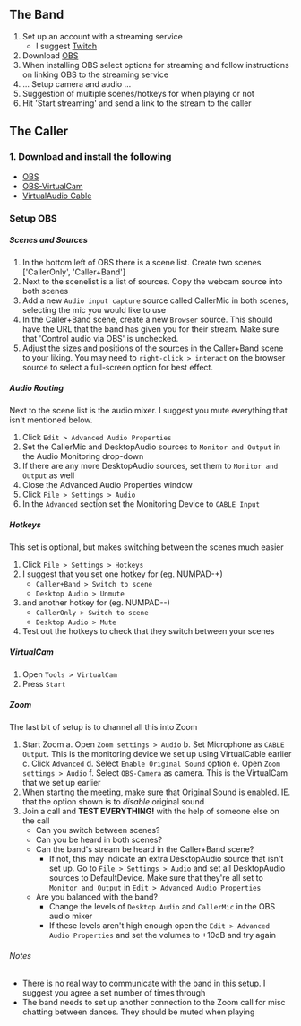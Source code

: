 ## The Band

1. Set up an account with a streaming service
   - I suggest [Twitch](https://www.twitch.tv/)
1. Download [OBS](https://obsproject.com/)
2. When installing OBS select options for streaming and follow instructions on linking OBS to the streaming service
3. ... Setup camera and audio ...
1. Suggestion of multiple scenes/hotkeys for when playing or not
4. Hit 'Start streaming' and send a link to the stream to the caller


## The Caller
### 1. Download and install the following
   - [OBS](https://obsproject.com/)
   - [OBS-VirtualCam](https://github.com/CatxFish/obs-virtual-cam/releases)
   - [VirtualAudio Cable](https://www.vb-audio.com/Cable/)

### Setup OBS
##### Scenes and Sources
1. In the bottom left of OBS there is a scene list.  Create two scenes ['CallerOnly', 'Caller+Band']
2. Next to the scenelist is a list of sources.  Copy the webcam source into both scenes
3. Add a new `Audio input capture` source called CallerMic in both scenes, selecting the mic you would like to use
4. In the Caller+Band scene, create a new `Browser` source.  This should have the URL that the band has given you for their stream.  Make sure that 'Control audio via OBS' is unchecked.
5. Adjust the sizes and positions of the sources in the Caller+Band scene to your liking.  You may need to `right-click > interact` on the browser source to select a full-screen option for best effect.

##### Audio Routing
Next to the scene list is the audio mixer.  I suggest you mute everything that isn't mentioned below.
1. Click `Edit > Advanced Audio Properties`
2. Set the CallerMic and DesktopAudio sources to `Monitor and Output` in the Audio Monitoring drop-down
3. If there are any more DesktopAudio sources, set them to `Monitor and Output` as well
4. Close the Advanced Audio Properties window
5. Click `File > Settings > Audio`
6. In the `Advanced` section set the Monitoring Device to `CABLE Input`

##### Hotkeys
This set is optional, but makes switching between the scenes much easier
1. Click `File > Settings > Hotkeys`
2. I suggest that you set one hotkey for (eg. NUMPAD-+)
   - `Caller+Band > Switch to scene`
   - `Desktop Audio > Unmute`
3. and another hotkey for (eg. NUMPAD--)
   - `CallerOnly > Switch to scene`
   - `Desktop Audio > Mute`
4. Test out the hotkeys to check that they switch between your scenes

##### VirtualCam
1. Open `Tools > VirtualCam`
2. Press `Start`

##### Zoom
The last bit of setup is to channel all this into Zoom
1. Start Zoom
   a. Open `Zoom settings > Audio`
   b. Set Microphone as `CABLE Output`.  This is the monitoring device we set up using VirtualCable earlier
   c. Click `Advanced`
   d. Select `Enable Original Sound` option
   e. Open `Zoom settings > Audio`
   f. Select `OBS-Camera` as camera.  This is the VirtualCam that we set up earlier
7. When starting the meeting, make sure that Original Sound is enabled.  IE. that the option shown is to _disable_ original sound
8. Join a call and **TEST EVERYTHING!** with the help of someone else on the call
   - Can you switch between scenes?
   - Can you be heard in both scenes?
   - Can the band's stream be heard in the Caller+Band scene?
      - If not, this may indicate an extra DesktopAudio source that isn't set up.  Go to `File > Settings > Audio` and set all DesktopAudio sources to DefaultDevice.  Make sure that they're all set to `Monitor and Output` in `Edit > Advanced Audio Properties`
   - Are you balanced with the band?
      - Change the levels of `Desktop Audio` and `CallerMic` in the OBS audio mixer
      - If these levels aren't high enough open the `Edit > Advanced Audio Properties` and set the volumes to +10dB and try again

###### Notes
- There is no real way to communicate with the band in this setup.  I suggest you agree a set number of times through
- The band needs to set up another connection to the Zoom call for misc chatting between dances.  They should be muted when playing